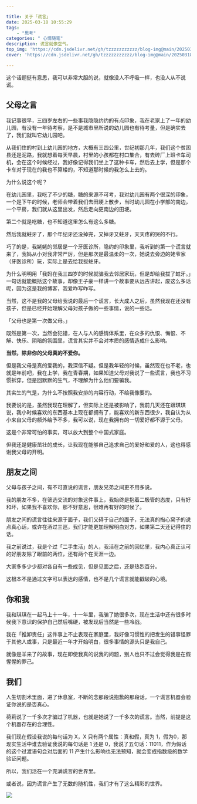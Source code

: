 ```yaml
---

title: 关于「谎言」
date: 2025-03-18 10:55:29
tags:
    - "思考"
categories: " 心情随笔"
description: 谎言就像空气。
top_img: 'https://cdn.jsdelivr.net/gh/tzzzzzzzzzzz/blog-img@main/20250318105756892.png'
cover: 'https://cdn.jsdelivr.net/gh/tzzzzzzzzzzz/blog-img@main/20250318105756892.png'

---
```

这个话题挺有意思，我可以非常大胆的说，就像没人不呼吸一样，也没人从不说谎。

## 父母之言

我记事很早，三四岁左右的一些事我隐隐约约的有点印象，我在老家上了一年的幼儿园，有没有一年待考察，是不是城市里所说的幼儿园也有待考量，但是确实去了，我们就叫它幼儿园吧。

从我们住的村到上幼儿园的地方，大概有三四公里，世纪初那几年，我们这个贫困县还是泥路，我就想着每天早晨，村里的小孩都在村口集合，有去砖厂上班卡车司机，会在这个时候经过，我好像记得我们坐上了这种卡车，然后去上学，但是那个卡车对于现在的我也不算矮的，不知道那时候的我怎么上去的。

为什么说这个呢？

在幼儿园里，我吃了不少的糖，糖的来源不可考，我对幼儿园有两个很深的印象，一个是下午的时候，老师会带着我们去田埂上散步，当时幼儿园在小学部的南边，一个平房，我们就从这里出发，然后走向更南边的田埂。

第二个就是吃糖，也不知道这里怎么有这么多糖。

然后我就蛀牙了，那个年纪牙还没掉完，又掉牙又蛀牙，天天疼的哭的不行。

巧了的是，我姥姥的邻居是一个牙医诊所，隐约的印象里，我听到的第一个谎言就来了，我妈从小对我非常严厉，但是那次是最温柔的一次，她说去旁边的姥爷家（牙医诊所）玩，实际上是去给我拔蛀牙。

为什么明明用「我妈在我三四岁的时候就骗我去邻居家玩，但是却给我拔了蛀牙。」一句话就能概括这个故事，却像王子豪一样讲一个故事要从远古讲起，废这么多话呢，因为这是我的博客，我爱咋写咋写。

当然，这不是我的父母给我说的最后一个谎言，长大成人之后，虽然我现在还没有孩子，但是已经开始理解父母对孩子做的一些事情，说的一些话。

「父母也是第一次做父母。」

既然是第一次，当然会犯错，在人与人的感情体系里，在众多的仇恨、悔恨、不解、快乐、阴暗的氛围里，谎言其实并不会对本质的感情造成什么影响。

**当然，除非你的父母真的不爱你。**

但是我父母是真的爱我的，我深信不疑。但是我年轻的时候，虽然现在也不老，也就是年前吧，我在上学，我在青春期，如果知道父母对我说了一些谎言，我也不习惯拆穿，但是回默默的生气，不理解为什么他们要骗我。

其实生的气是，为什么不按照我安排的内容行动，不给我像要的。

我要说的是，虽然我现在理解了，但实际上还是被影响了，我前几天还在跟琪琪说，我小时候喜欢的东西基本上现在都拥有了，能喜欢的新东西很少，我自认为从小来自父母的额外给予不多，我可以说，现在我拥有的一切爱好都不源于父母。

这是个非常可怕的事实，可以放大到整个中国式家庭。

但我还是健康茁壮的成长，让我现在能够自己追求自己的爱好和爱的人，这也得感谢我父母的开明。

## 朋友之间

父母与孩子之间，有不可直说的谎言，朋友兄弟之间更不用多说。

我的朋友不多，在筛选交流的对象这件事上，我始终是抱着二极管的态度，只有好和坏，如果我不喜欢你，那不好意思，很难再有好的时候了。

朋友之间的谎言往往来源于面子，我们又碍于自己的面子，无法真的掏心窝子的说点真心话，或许在酒过三巡，我们才能更加理解明白对方，如果第二天还记得住的话。

我之前说过，我是个过「二手生活」的人，我活在之前的回忆里，我内心真正认可的好朋友除了眼前的两位，还有两个在天涯一边。

大家多多少少都对各自有一些成见，但是见面之后，还是热烈百分。

这根本不是通过文字可以表达的感情，也不是几个谎言就能戳破的心境。

## 你和我

我和琪琪在一起马上十一年，十一年里，我骗了她很多次，现在生活中还有很多时候我下意识的保护自己然后嘴硬，被发现后当然是一些冷战。

我在「推卸责任」这件事上不止表现在家庭里，我好像习惯性的把发生的错事怪罪于其他人或事，只是最近一年才开始明白，很多事情的源头只是我自己。

就像是羊来了的故事，现在即使我真的说我的问题，别人也只不过会觉得我是在假惺惺的罪己。

## 我们

人生切割术里面，进了休息室，不断的念那段说抱歉的那段话，一个谎言机器会验证你说的是否真心。

荷莉说了一千多次才骗过了机器，也就是她说了一千多次的谎言。当然，前提是这个机器存在的合理性。

我们现在假设我说的每句话为 X，X 只有两个属性：真和假，真为 1，假为0，那现实生活中谁去验证我说的每句话是 1 还是 0，我说了五句话：11011，作为假话的这个过渡语句会对后面的 11 产生什么影响也无法预知，就会变成指数级的数学验证问题。

所以，我们活在一个充满谎言的世界里。

或者说，因为谎言产生了无数的随机性，我们才有了这么精彩的世界。

![](https://cdn.jsdelivr.net/gh/tzzzzzzzzzzz/blog-img@main/20250318105756892.png)
